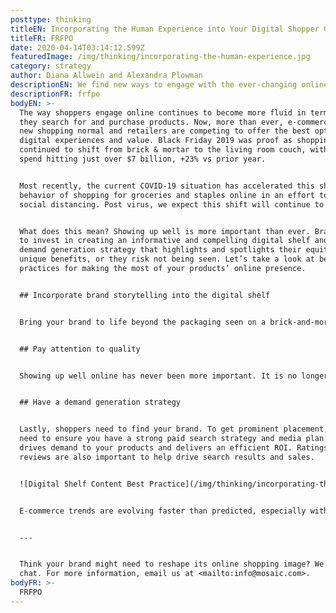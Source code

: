 ```yaml
---
posttype: thinking
titleEN: Incorporating the Human Experience into Your Digital Shopper Content
titleFR: FRFPO
date: 2020-04-14T03:14:12.599Z
featuredImage: /img/thinking/incorporating-the-human-experience.jpg
category: strategy
author: Diana Allwein and Alexandra Plowman
descriptionEN: We find new ways to engage with the ever-changing online shopper. Attention to quality in brand storytelling.
descriptionFR: frfpo
bodyEN: >-
  The way shoppers engage online continues to become more fluid in terms of how
  they search for and purchase products. Now, more than ever, e-commerce is the
  new shopping normal and retailers are competing to offer the best optimized
  digital experiences and value. Black Friday 2019 was proof as shopping
  continued to shift from brick & mortar to the living room couch, with online
  spend hitting just over $7 billion, +23% vs prior year.


  Most recently, the current COVID-19 situation has accelerated this shift in
  behavior of shopping for groceries and staples online in an effort to practice
  social distancing. Post virus, we expect this shift will continue to grow.  


  What does this mean? Showing up well is more important than ever. Brands need
  to invest in creating an informative and compelling digital shelf and employ a
  demand generation strategy that highlights and spotlights their equity and
  unique benefits, or they risk not being seen. Let’s take a look at best
  practices for making the most of your products’ online presence.


  ## Incorporate brand storytelling into the digital shelf


  Bring your brand to life beyond the packaging seen on a brick-and-mortar shelf. Don’t simply fill in the blank templates with images and copy. Allow your shoppers to experience your brand. In addition to packaging and ingredients, it’s important to demonstrate why your brand is the best. Why would I buy it, how would I use it? Is it for me, or for a party? Is it a gift?


  ## Pay attention to quality


  Showing up well online has never been more important. It is no longer acceptable to simply upload low quality pictures of packaging and ingredient labels. Pictures need to reflect the quality of your brand. Ensure your packaging images are easy to read and are mobile optimized. Include secondary images that highlight usage occasions. Make sure the copy is clear, succinct and seamlessly includes organic search terms.


  ## Have a demand generation strategy


  Lastly, shoppers need to find your brand. To get prominent placement, you’ll
  need to ensure you have a strong paid search strategy and media plan that
  drives demand to your products and delivers an efficient ROI. Ratings and
  reviews are also important to help drive search results and sales.


  ![Digital Shelf Content Best Practice](/img/thinking/incorporating-the-human-experience/digital-shelf.png)


  E-commerce trends are evolving faster than predicted, especially with the recent pandemic. Brands that deliver a compelling experience and get the digital shelf fundamentals right are poised to win the e-commerce sale.


  ---


  Think your brand might need to reshape its online shopping image? We’d love to
  chat. For more information, email us at <mailto:info@mosaic.com>.
bodyFR: >-
  FRFPO
---
```

